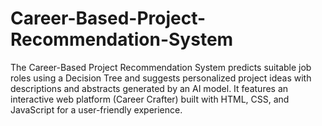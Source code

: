 # Career-Based-Project-Recommendation-System
The Career-Based Project Recommendation System predicts suitable job roles using a Decision Tree and suggests personalized project ideas with descriptions and abstracts generated by an AI model. It features an interactive web platform (Career Crafter) built with HTML, CSS, and JavaScript for a user-friendly experience.
